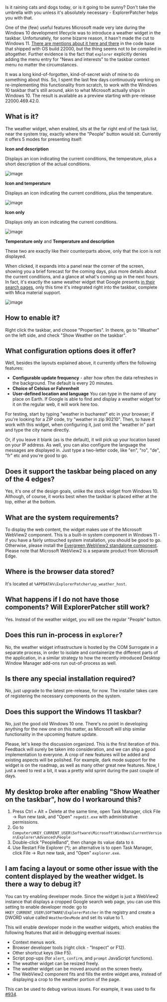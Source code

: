 Is it raining cats and dogs today, or is it going to be sunny? Don't take the umbrella with you unless it's absolutely necessary - ExplorerPatcher helps you with that.

One of the (few) useful features Microsoft made very late during the Windows 10 development lifecycle was to introduce a weather widget in the taskbar. Unfortunately, for some bizarre reason, it hasn't made the cut to Windows 11. [There are mentions about it here and there](https://github.com/valinet/ExplorerPatcher/issues/153) in the code base that shipped with OS build 22000, but the thing seems not to be compiled in altogether. Further evidence is the fact that `explorer` explicitly denies adding the menu entry for "News and interests" to the taskbar context menu no matter the circumstances.

It was a long kind-of-forgotten, kind-of-secret wish of mine to do something about this. So, I spent the last few days continuously working on re-implementing this functionality from scratch, to work with the Windows 10 taskbar that's still around, akin to what Microsoft actually ships in Windows 10. The result is available as a preview starting with pre-release 22000.469.42.0.

## What is it?

The weather widget, when enabled, sits at the far right end of the task list, near the system tray, exactly where the "People" button would sit. Currently it offers 5 modes for presenting itself:

**Icon and description**

Displays an icon indicating the current conditions, the temperature, plus a short description of the actual conditions.

![image](https://user-images.githubusercontent.com/6503598/151263341-fa8f895a-5975-4fa1-a14a-b3a53a6d98d8.png)

**Icon and temperature**

Displays an icon indicating the current conditions, plus the temperature.

![image](https://user-images.githubusercontent.com/6503598/151263475-e5734069-4119-4e4e-9c22-3d27a11b44fd.png)

**Icon only**

Displays only an icon indicating the current conditions.

![image](https://user-images.githubusercontent.com/6503598/151263519-b8e19125-29ee-4783-b06c-d9a95ede1079.png)

**Temperature only** and **Temperature and description**

These two are exactly like their counterparts above, only that the icon is not displayed.

When clicked, it expands into a panel near the corner of the screen, showing you a brief forecast for the coming days, plus more details about the current conditions, and a glance at what's coming up in the next hours. In fact, it's exactly the same weather widget that Google presents [in their search pages](https://www.google.com/search?q=weather), only this time it's integrated right into the taskbar, complete with Mica material support.

![image](https://user-images.githubusercontent.com/6503598/151263919-2fb3e6da-b48c-4955-b5e3-a77c2030e871.png)

## How to enable it?

Right click the taskbar, and choose "Properties". In theere, go to "Weather" on the left side, and check "Show Weather on the taskbar".

## What configuration options does it offer?

Well, besides the layouts explained above, it currently offers the following features:

* **Configurable update frequency** - alter how often the data refreshes in the background. The default is every 20 minutes.
* **Choice of Celsius or Fahrenheit**
* **User-defined location and language**
You can type in the name of any place on Earth. If Google is able to find and display a weather widget for it on the regular web, it will work here too.

For testing, start by typing "weather in bucharest" etc in your browser; if you're looking for a ZIP code, try "weather in zip 90210". Then, to have it work with this widget, when configuring it, just omit the "weather in" part and type the city name directly.

Or, if you leave it blank (as is the default), it will pick up your location based on your IP address. As well, you can also configure the language the messages are displayed in. Just type a two-letter code, like "en", "ro", "de", "fr" etc and you're good to go.

## Does it support the taskbar being placed on any of the 4 edges?

Yes, it's one of the design goals, unlike the stock widget from Windows 10. Although, of course, it works best when the taskbar is placed either at the top, either at the bottom.

## What are the system requirements?

To display the web content, the widget makes use of the Microsoft WebView2 component. This is a built-in system component in Windows 11 - if you have a fairly untouched system installation, you should be good to go. Otherwise, please install the [Evergreen WebView2 standalone component](https://developer.microsoft.com/en-us/microsoft-edge/webview2/#download-section). Please note that Microsoft WebView2 is a separate product from Microsoft Edge.

## Where is the browser data stored?

It's located at `%APPDATA%\ExplorerPatcher\ep_weather_host`.

## What happens if I do not have those components? Will ExplorerPatcher still work?

Yes. Instead of the weather widget, you will see the regular "People" button.

## Does this run in-process in `explorer`?

No, the weather widget infrastructure is hosted by the COM Surrogate in a separate process, in order to isolate and containerize the different parts of the application, in a similar strategy to how the recently introduced Desktop Window Manager add-ons run out-of-process as well.

## Is there any special installation required?

No, just upgrade to the latest pre-release, for now. The installer takes care of registering the necessary components on the system.

## Does this support the Windows 11 taskbar?

No, just the good old Windows 10 one. There's no point in developing anything for the new one on this matter, as Microsoft will ship similar functionality in the upcoming feature update.

Please, let's keep the discussion organized. This is the first iteration of this. Feedback will surely be taken into consideration, and we can ship a good implementation to everyone. A crop of new features will be added and existing aspects will be polished. For example, dark mode support for the widget is on the roadmap, as well as many other great new features. Now, I just a need to rest a bit, it was a pretty wild sprint during the past couple of days.

## My desktop broke after enabling "Show Weather on the taskbar", how do I workaround this?

1. Press Ctrl + Alt + Delete at the same time, open Task Manager, click File -> Run new task, and "Open" `regedit.exe` with administrative permissions.
2. Go to `Computer\HKEY_CURRENT_USER\Software\Microsoft\Windows\CurrentVersion\Explorer\Advanced\People`
3. Double-click "PeopleBand", then change its value data to `0`.
4. Use Restart File Explorer (*); an alternative is to open Task Manager, click File -> Run new task, and "Open" `explorer.exe`.

## I am facing a layout or some other issue with the content displayed by the weather widget. Is there a way to debug it?

You can try enabling developer mode. Since the widget is just a WebView2 instance that displays a cropped Google search web page, you can use this setting to enable developer mode: go to `HKEY_CURRENT_USER\SOFTWARE\ExplorerPatcher` in the registry and create a DWORD value called `WeatherDevMode` and set its value to 1.

This will enable developer mode in the weather widgets, which enables the following features that aid in debugging eventual issues:

* Context menus work.
* Browser developer tools (right click - "Inspect" or F12).
* Other shortcut keys (like F5).
* Script pop-ups (for `alert`, `confirm`, and `prompt` JavaScript functions).
* The weather widget can be resized freely.
* The weather widget can be moved around on the screen freely.
* The WebView2 component fits and fills the entire widget area, instead of displaying a crop to the weather portion of the page.

This can be used to debug various issues. For example, it was used to fix [#934](https://github.com/valinet/ExplorerPatcher/issues/934).